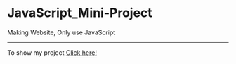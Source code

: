 # JavaScript_Mini-Project
Making Website, Only use JavaScript

<hr>

To show my project   <a href="https://leesh125.github.io/JavaScript_Mini-Project">Click here!</a>
